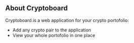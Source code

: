 ## About Cryptoboard

Cryptoboard is a web application for your crypto portofolio:

- Add any crypto pair to the application
- View your whole portofolio in one place